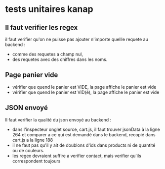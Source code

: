 # tests unitaires kanap

## Il faut verifier les regex

il faut verifier qu'on ne puisse pas ajouter n'importe quellle requete au backend : 

- comme des requetes a champ nul, 
- des requetes avec des chiffres dans les noms.

## Page panier vide

- vérifier que quend le panier est VIDE, la page affiche le panier est vide
- vérifier que quend le panier est VID(é), la page affiche le panier est vide

## JSON envoyé

Il faut verifier la qualité du json envoyé au backend : 

- dans l'inspecteur onglet source, cart.js, il faut trouver jsonData à la ligne 264 et comparer a ce qui est demandé dans le backend, recopié dans cart.js a la ligne 188
- il ne faut pas qu'il y ait de doublons d'ids dans products ni de quantité ou de couleurs.
- les regex devraient suffire a verifier contact, mais verifier qu'ils correspondent toujours